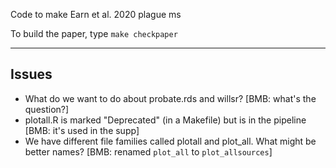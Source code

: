 
Code to make Earn et al. 2020 plague ms

To build the paper, type `make checkpaper`

----------------------------------------------------------------------

## Issues

* What do we want to do about probate.rds and willsr? [BMB: what's the question?]
* plotall.R is marked "Deprecated" (in a Makefile) but is in the pipeline [BMB: it's used in the supp]
* We have different file families called plotall and plot_all. What might be better names? [BMB: renamed `plot_all` to `plot_allsources`]
